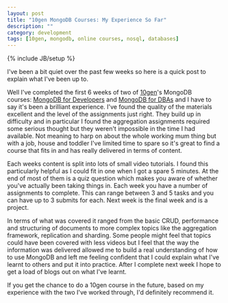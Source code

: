 ```yaml
---
layout: post
title: "10gen MongoDB Courses: My Experience So Far"
description: ""
category: development 
tags: [10gen, mongodb, online courses, nosql, databases]
---
```

{% include JB/setup %}

I've been a bit quiet over the past few weeks so here is a quick post to explain what I've been up to.

Well I've completed the first 6 weeks of two of&nbsp;<a href="http://www.10gen.com/">10gen</a>'s MongoDB courses:&nbsp;<a href="https://education.10gen.com/courses/10gen/M101P/2013_Spring/about">MongoDB for Developers</a> and <a href="https://education.10gen.com/courses/10gen/M102/2013_Spring/about">MongoDB for DBAs</a> and I have to say it's been a brilliant experience. I've found the quality of the materials excellent and the level of the&nbsp;assignments just right. They build up in difficulty and in particular I found the aggregation assignments required some serious thought but they weren't impossible in the time I had available. Not meaning to harp on about the whole working mum thing but with a job, house and toddler I've limited time to spare so it's great to find a course that fits in and has really delivered in terms of content.

Each weeks content is split into lots of small video tutorials. I found this particularly helpful as I could fit in one when I got a spare 5 minutes. At the end of most of them is a quiz question which makes you aware of whether you've actually been taking things in. Each week you have a number of assignments to complete. This can range between 3 and 5 tasks and you can have up to 3 submits for each. Next week is the final week and is a project.

In terms of what was covered it ranged from the basic CRUD, performance and structuring of documents to more complex topics like the aggregation framework, replication and sharding. Some people might feel that topics could have been covered with less videos but I feel that the way the information was delivered allowed me to build a real understanding of how to use MongoDB and left me feeling confident that I could explain what I've learnt to others and put it into practice. After I complete next week I hope to get a load of blogs out on what I've learnt.

If you get the chance to do a 10gen course in the future, based on my experience with the two I've worked through, I'd definitely recommend it.
